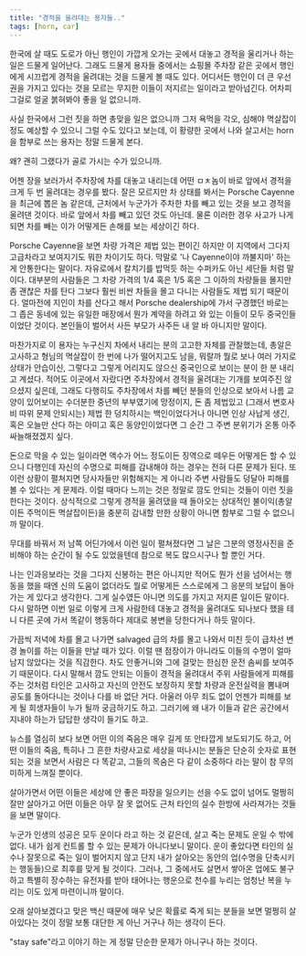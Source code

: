 ```yaml
---
title: "경적을 울려대는 용자들.."
tags: [horn, car]
---
```


한국에 살 때도 도로가 아닌 행인이 가깝게 오가는 곳에서 대놓고 경적을 울리거나 하는 일은 드물게 일어난다. 그래도 드물게 용자들 중에서는 쇼핑몰 주차장 같은 곳에서 행인에게 시끄럽게 경적을 울려대는 것을 드물게 볼 때도 있다. 어디서든 행인이 더 큰 우선권을 가지고 있다는 것을 모르는 무지한 이들이 저지르는 일이라고 받아넘긴다. 어차피 그걸로 얼굴 붉혀봐야 좋을 일 없으니까. 

사실 한국에서 그런 짓을 하면 총맞을 일은 없으니까 그저 욕먹을 각오, 심해야 멱살잡이 정도 예상할 수 있으니 그럴 수도 있다고 보는데, 이 황량한 곳에서 나와 살고서는 horn을 함부로 쓰는 용자는 정말 드물게 본다. 

왜? 괜히 그랬다가 골로 가시는 수가 있으니까. 

어젠 장을 보러가서 주차장에 차를 대놓고 내리는데 어떤 ㅁㅊ놈이 바로 앞에서 경적을 크게 두 번 울려대는 경우를 봤다. 잘은 모르지만 차 상태를 봐서는 Porsche Cayenne을 최근에 뽑은 놈 같은데, 근처에서 누군가가 주차한 차를 빼고 있는 것을 보고 경적을 울려댄 것이다. 바로 앞에서 차를 빼고 있던 것도 아닌데. 물론 이러한 경우 사고가 나게 되면 차를 빼는 이가 어떻게든 손해를 보는 세상이긴 하다. 

Porsche Cayenne을 보면 차량 가격은 제법 있는 편이긴 하지만 이 지역에서 그다지 고급차라고 보여지기도 뭐한 차이기도 하다. 막말로 '나 Cayenne이야 까불지마' 하는 게 안통한다는 말이다. 자유로에서 칼치기를 밥먹듯 하는 수퍼카도 아닌 세단들 처럼 말이다. 대부분의 사람들은 그 차량 가격의 1/4 혹은 1/5 혹은 그 이하의 차량들을 몰지만 좀 괜찮은 차를 탄다 그보다 훨씬 비싼 차들을 몰고 다니는 사람들도 제법 되기 때문이다. 얼마전에 지인이 차를 산다고 해서 Porsche dealership에 가서 구경했던 바로는 그 좁은 동네에 있는 유일한 매장에서 뭔가 계약을 하려고 와 있는 이들이 모두 중국인들이었단 것이다. 본인들이 벌어서 사든 부모가 사주든 내 알 바 아니지만 말이다.

마찬가지로 이 용자는 누구신지 차에서 내리는 분의 고고한 자체를 관찰했는데, 총알은 고사하고 형님의 멱살잡이 한 번에 나가 떨어지고도 남을, 뭐랄까 뭘로 보나 여러 가지로 상태가 안습이신, 그렇다고 그렇게 어리지도 않으신 중국인으로 보이는 분이 한 분 내리고 계셨다. 적어도 이곳에서 자랐다면 주차장에서 경적을 울려대는 기개를 보여주진 않으셨지 싶은데, 그래도 다행히도 주차장에서 차를 빼던 분들의 인상으로 보아서 나름 교양이 있어보이는 수더분한 중년의 부부였기에 망정이지, 돈 좀 제법있고 (그래서 변호사비 따위 문제 안되시는) 제법 한 덩치하시는 백인이었다거나 아니면 인상 사납게 생긴, 혹은 오늘만 산다 하는 아미고 혹은 동양인이었다면 그 순간 그 주변 분위기가 온통 아주 싸늘해졌겠지 싶다.

돈으로 막을 수 있는 일이라면 액수가 어느 정도이든 징역으로 떼우든 어떻게든 할 수 있으니 다행인데 자신의 수명으로 피해를 감내해야 하는 경우는 전혀 다른 문제가 된다. 또 이런 상황이 펼쳐지면 당사자들만 위험해지는 게 아니라 주변 사람들도 덩달아 피해를 볼 수 있다는 게 문제라. 이럴 때마다 느끼는 것은 정말로 깜도 안되는 것들이 이런 짓을 한다는 것이다. 상식적으로 그렇게 경적을 울려댔을 때 돌아오는 상대적인 불이익(총알이든 주먹이든 멱살잡이든)을 충분히 감내할 만한 상황이 아니면 함부로 그럴 수 없으니까 말이다.

무대를 바꿔서 저 남쪽 어딘가에서 이런 일이 펼쳐졌다면 그 날은 그분의 영정사진을 준비해야 하는 순간이 될 수도 있었을텐데 참으로 복도 많으시구나 할 뿐인 거다.

나는 인과응보라는 것을 그다지 신봉하는 편은 아니지만 적어도 뭔가 선을 넘어서는 행동을 했을 때엔 신의 도움이 없더라도 뭘로 어떻게든 스스로에게 그 응분의 보답이 돌아가는 게 있다고 생각한다. 그게 실수였든 아니면 의도를 가지고 저지른 일이든 말이다. 다시 말하면 이번 일로 이렇게 크게 사람한테 대놓고 경적을 울려대도 되나보다 했을 테니 다른 곳에 가서 똑같이 행동하다 제대로 봉변을 당한다거나 하듯 말이다. 

가끔씩 저녁에 차를 몰고 나가면 salvaged 급의 차를 몰고 나와서 미친 듯이 급차선 변경 놀이를 하는 이들을 만날 때가 있다. 이럴 땐 점장이가 아니라도 이들의 수명이 얼마 남지 않았다는 것을 직감한다. 차도 안좋거니와 그에 걸맞는 한심한 운전 솜씨를 보여주기 때문이다. 다시 말해서 깜도 안되는 이들이 경적을 울려대서 주위 사람들에게 피해를 주는 것처럼 타인은 고사하고 자신의 안전도 보장하지 못할 차량과 운전실력을 뽐내며 공도를 돌아다니는 것이나 다를 바 없단 거다. 아울러 아무 죄도 없이 언젠가 피해를 보게 될 희생자들이 누가 될까 궁금하기도 하고. 그러기에 왜 내가 이들과 같은 공간에서 지내야 하는가 답답한 생각이 들기도 하고. 

뉴스를 열심히 보다 보면 어떤 이의 죽음은 매우 길게 또 안타깝게 보도되기도 하고, 어떤 이들의 죽음, 특히나 그 흔한 차량사고로 세상을 떠나시는 분들은 단순히 숫자로 표현되는 것을 보면서 사람은 다 똑같고, 그들의 목숨은 다 같이 소중하다 라는 말이 참 무의미하게 느껴질 뿐이다. 

살아가면서 어떤 이들은 세상에 안 좋은 파장을 일으키는 선을 수도 없이 넘어도 멀쩡히 잘만 살아가고 어떤 이들은 아무 잘 못 없어도 근처 타인의 실수 한방에 사라져가는 것들을 보면 말이다. 

누군가 인생의 성공은 모두 운이다 라고 하는 것 같은데, 살고 죽는 문제도 운일 수 밖에 없다. 내가 쉽게 컨트롤 할 수 있는 문제가 아니다보니 말이다. 운이 좋았다면 타인의 실수나 잘못으로 죽는 일이 벌어지지 않고 단지 내가 살아오는 동안의 업(수명을 단축시키는 행동들)으로 최후를 맞게 될 것이다. 그러나, 그 중에서도 살면서 쌓아온 업에도 불구하고 특별히 장수하는 유전자를 받아 태어나는 행운으로 천수를 누리는 엄청난 복을 누리는 이도 있게 마련이니까 말이다. 

오래 살아보겠다고 맞은 백신 때문에 매우 낮은 확률로 죽게 되는 분들을 보면 멀쩡히 살아있다는 것이 정말 보통 대단한 게 아닌 거구나 하는 생각이 든다. 

"stay safe"라고 이야기 하는 게 정말 단순한 문제가 아니구나 하는 것이다. 
